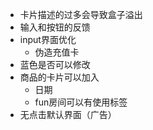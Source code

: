 - 卡片描述的过多会导致盒子溢出
- 输入和按钮的反馈
- input界面优化
  - 伪造充值卡
- 蓝色是否可以修改
- 商品的卡片可以加入
  - 日期
  - fun房间可以有使用标签
- 无点击默认界面（广告）